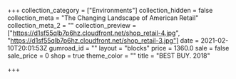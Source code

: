 +++
collection_category = ["Environments"]
collection_hidden = false
collection_meta = "The Changing Landscape of American Retail"
collection_meta_2 = ""
collection_preview = ["https://d1sf55qlb7p6hz.cloudfront.net/shop_retail-4.jpg", "https://d1sf55qlb7p6hz.cloudfront.net/shop_retail-3.jpg"]
date = 2021-02-10T20:01:53Z
gumroad_id = ""
layout = "blocks"
price = 1360.0
sale = false
sale_price = 0
shop = true
theme_color = ""
title = "BEST BUY. 2018"

+++
